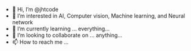 - 👋 Hi, I’m @jhtcode
- 👀 I’m interested in AI, Computer vision, Machine learning, and Neural network
- 🌱 I’m currently learning ... everything...
- 💞️ I’m looking to collaborate on ... anything...
- 📫 How to reach me ...

<!---
jhtcode/jhtcode is a ✨ special ✨ repository because its `README.md` (this file) appears on your GitHub profile.
You can click the Preview link to take a look at your changes.
--->
